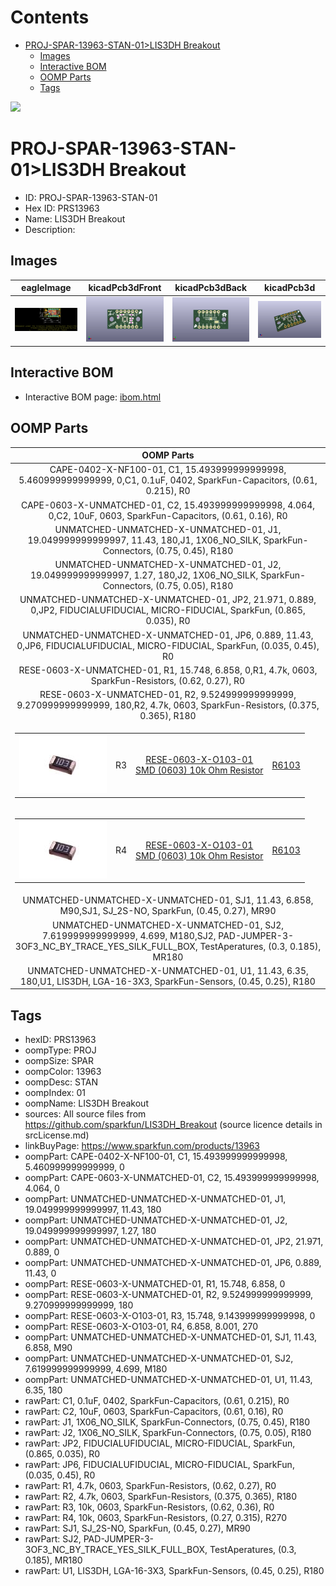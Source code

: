 



Contents
========

* [PROJ-SPAR-13963-STAN-01>LIS3DH Breakout](#proj-spar-13963-stan-01lis3dh-breakout)
	* [Images](#images)
	* [Interactive BOM](#interactive-bom)
	* [OOMP Parts](#oomp-parts)
	* [Tags](#tags)
  
![][im]
# PROJ-SPAR-13963-STAN-01>LIS3DH Breakout

- ID: PROJ-SPAR-13963-STAN-01
- Hex ID: PRS13963
- Name: LIS3DH Breakout
- Description: 

## Images
  
  

|eagleImage|kicadPcb3dFront|kicadPcb3dBack|kicadPcb3d|
| :---: | :---: | :---: | :---: |
|[![eagleImage](eagleImage_140.png)](eagleImage_600.png)|[![kicadPcb3dFront](kicadPcb3dFront_140.png)](kicadPcb3dFront_600.png)|[![kicadPcb3dBack](kicadPcb3dBack_140.png)](kicadPcb3dBack_600.png)|[![kicadPcb3d](kicadPcb3d_140.png)](kicadPcb3d_600.png)|

## Interactive BOM

- Interactive BOM page: [ibom.html](kicad/bom/ibom.html)

## OOMP Parts
  

|OOMP Parts|
| :---: |
|CAPE-0402-X-NF100-01, C1, 15.493999999999998, 5.460999999999999, 0,C1, 0.1uF, 0402, SparkFun-Capacitors, (0.61, 0.215), R0|
|CAPE-0603-X-UNMATCHED-01, C2, 15.493999999999998, 4.064, 0,C2, 10uF, 0603, SparkFun-Capacitors, (0.61, 0.16), R0|
|UNMATCHED-UNMATCHED-X-UNMATCHED-01, J1, 19.049999999999997, 11.43, 180,J1, 1X06_NO_SILK, SparkFun-Connectors, (0.75, 0.45), R180|
|UNMATCHED-UNMATCHED-X-UNMATCHED-01, J2, 19.049999999999997, 1.27, 180,J2, 1X06_NO_SILK, SparkFun-Connectors, (0.75, 0.05), R180|
|UNMATCHED-UNMATCHED-X-UNMATCHED-01, JP2, 21.971, 0.889, 0,JP2, FIDUCIALUFIDUCIAL, MICRO-FIDUCIAL, SparkFun, (0.865, 0.035), R0|
|UNMATCHED-UNMATCHED-X-UNMATCHED-01, JP6, 0.889, 11.43, 0,JP6, FIDUCIALUFIDUCIAL, MICRO-FIDUCIAL, SparkFun, (0.035, 0.45), R0|
|RESE-0603-X-UNMATCHED-01, R1, 15.748, 6.858, 0,R1, 4.7k, 0603, SparkFun-Resistors, (0.62, 0.27), R0|
|RESE-0603-X-UNMATCHED-01, R2, 9.524999999999999, 9.270999999999999, 180,R2, 4.7k, 0603, SparkFun-Resistors, (0.375, 0.365), R180|
|<table><tr><td>![RESE-0603-X-O103-01](https://raw.githubusercontent.com/oomlout/oomlout_OOMP_parts/main/RESE-0603-X-O103-01/image_140.jpg)</td><td> R3</td><td>[RESE-0603-X-O103-01<br>SMD (0603) 10k Ohm Resistor](https://github.com/oomlout/oomlout_OOMP_parts/tree/main/RESE-0603-X-O103-01/)</td><td>[R6103](https://github.com/oomlout/oomlout_OOMP_parts/tree/main/RESE-0603-X-O103-01/)</td></tr></table>|
|<table><tr><td>![RESE-0603-X-O103-01](https://raw.githubusercontent.com/oomlout/oomlout_OOMP_parts/main/RESE-0603-X-O103-01/image_140.jpg)</td><td> R4</td><td>[RESE-0603-X-O103-01<br>SMD (0603) 10k Ohm Resistor](https://github.com/oomlout/oomlout_OOMP_parts/tree/main/RESE-0603-X-O103-01/)</td><td>[R6103](https://github.com/oomlout/oomlout_OOMP_parts/tree/main/RESE-0603-X-O103-01/)</td></tr></table>|
|UNMATCHED-UNMATCHED-X-UNMATCHED-01, SJ1, 11.43, 6.858, M90,SJ1, SJ_2S-NO, SparkFun, (0.45, 0.27), MR90|
|UNMATCHED-UNMATCHED-X-UNMATCHED-01, SJ2, 7.619999999999999, 4.699, M180,SJ2, PAD-JUMPER-3-3OF3_NC_BY_TRACE_YES_SILK_FULL_BOX, TestAperatures, (0.3, 0.185), MR180|
|UNMATCHED-UNMATCHED-X-UNMATCHED-01, U1, 11.43, 6.35, 180,U1, LIS3DH, LGA-16-3X3, SparkFun-Sensors, (0.45, 0.25), R180|

## Tags

- hexID: PRS13963
- oompType: PROJ
- oompSize: SPAR
- oompColor: 13963
- oompDesc: STAN
- oompIndex: 01
- oompName: LIS3DH Breakout
- sources: All source files from https://github.com/sparkfun/LIS3DH_Breakout (source licence details in srcLicense.md)
- linkBuyPage: https://www.sparkfun.com/products/13963
- oompPart: CAPE-0402-X-NF100-01, C1, 15.493999999999998, 5.460999999999999, 0
- oompPart: CAPE-0603-X-UNMATCHED-01, C2, 15.493999999999998, 4.064, 0
- oompPart: UNMATCHED-UNMATCHED-X-UNMATCHED-01, J1, 19.049999999999997, 11.43, 180
- oompPart: UNMATCHED-UNMATCHED-X-UNMATCHED-01, J2, 19.049999999999997, 1.27, 180
- oompPart: UNMATCHED-UNMATCHED-X-UNMATCHED-01, JP2, 21.971, 0.889, 0
- oompPart: UNMATCHED-UNMATCHED-X-UNMATCHED-01, JP6, 0.889, 11.43, 0
- oompPart: RESE-0603-X-UNMATCHED-01, R1, 15.748, 6.858, 0
- oompPart: RESE-0603-X-UNMATCHED-01, R2, 9.524999999999999, 9.270999999999999, 180
- oompPart: RESE-0603-X-O103-01, R3, 15.748, 9.143999999999998, 0
- oompPart: RESE-0603-X-O103-01, R4, 6.858, 8.001, 270
- oompPart: UNMATCHED-UNMATCHED-X-UNMATCHED-01, SJ1, 11.43, 6.858, M90
- oompPart: UNMATCHED-UNMATCHED-X-UNMATCHED-01, SJ2, 7.619999999999999, 4.699, M180
- oompPart: UNMATCHED-UNMATCHED-X-UNMATCHED-01, U1, 11.43, 6.35, 180
- rawPart: C1, 0.1uF, 0402, SparkFun-Capacitors, (0.61, 0.215), R0
- rawPart: C2, 10uF, 0603, SparkFun-Capacitors, (0.61, 0.16), R0
- rawPart: J1, 1X06_NO_SILK, SparkFun-Connectors, (0.75, 0.45), R180
- rawPart: J2, 1X06_NO_SILK, SparkFun-Connectors, (0.75, 0.05), R180
- rawPart: JP2, FIDUCIALUFIDUCIAL, MICRO-FIDUCIAL, SparkFun, (0.865, 0.035), R0
- rawPart: JP6, FIDUCIALUFIDUCIAL, MICRO-FIDUCIAL, SparkFun, (0.035, 0.45), R0
- rawPart: R1, 4.7k, 0603, SparkFun-Resistors, (0.62, 0.27), R0
- rawPart: R2, 4.7k, 0603, SparkFun-Resistors, (0.375, 0.365), R180
- rawPart: R3, 10k, 0603, SparkFun-Resistors, (0.62, 0.36), R0
- rawPart: R4, 10k, 0603, SparkFun-Resistors, (0.27, 0.315), R270
- rawPart: SJ1, SJ_2S-NO, SparkFun, (0.45, 0.27), MR90
- rawPart: SJ2, PAD-JUMPER-3-3OF3_NC_BY_TRACE_YES_SILK_FULL_BOX, TestAperatures, (0.3, 0.185), MR180
- rawPart: U1, LIS3DH, LGA-16-3X3, SparkFun-Sensors, (0.45, 0.25), R180



[im]: kicadPcb3d_450.png
